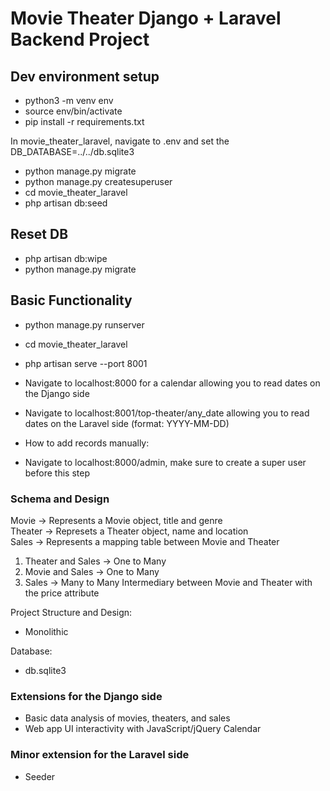 # Movie Theater Django + Laravel Backend Project

## Dev environment setup
- python3 -m venv env
- source env/bin/activate
- pip install -r requirements.txt

In movie_theater_laravel, navigate to .env and set the DB_DATABASE=../../db.sqlite3

- python manage.py migrate
- python manage.py createsuperuser
- cd movie_theater_laravel
- php artisan db:seed

## Reset DB
- php artisan db:wipe
- python manage.py migrate

## Basic Functionality
- python manage.py runserver
- cd movie_theater_laravel
- php artisan serve --port 8001

- Navigate to localhost:8000 for a calendar allowing you to read dates on the Django side
- Navigate to localhost:8001/top-theater/any_date allowing you to read dates on the Laravel side (format: YYYY-MM-DD)

- How to add records manually:
- Navigate to localhost:8000/admin, make sure to create a super user before this step

### Schema and Design
Movie -> Represents a Movie object, title and genre \
Theater -> Represets a Theater object, name and location \
Sales -> Represents a mapping table between Movie and Theater

1. Theater and Sales -> One to Many
2. Movie and Sales -> One to Many
3. Sales -> Many to Many Intermediary between Movie and Theater with the price attribute

Project Structure and Design:
- Monolithic

Database:
- db.sqlite3

### Extensions for the Django side
- Basic data analysis of movies, theaters, and sales
- Web app UI interactivity with JavaScript/jQuery Calendar

### Minor extension for the Laravel side
- Seeder
